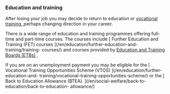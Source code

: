 ###  Education and training

After losing your job you may decide to  return to education  or [ vocational
training, ](/en/education/further-education-and-training/) perhaps changing
direction in your career.

There is a wide range of education and training programmes offering full-time
and part-time courses. The courses include [ Further Education and Training
(FET) courses ](/en/education/further-education-and-training/training-
courses/) and courses provided by [ Education and Training Boards (ETBs)
](http://www.etbi.ie/etbs/directory-of-etbs/) .

If you are on an unemployment payment you may be eligible for the [ Vocational
Training Opportunities Scheme (VTOS) ](/en/education/further-education-and-
training/vocational-training-opportunities-scheme/) or the [ Back to Education
Allowance (BTEA). ](/en/social-welfare/back-to-education/back-to-education-
allowance/)
